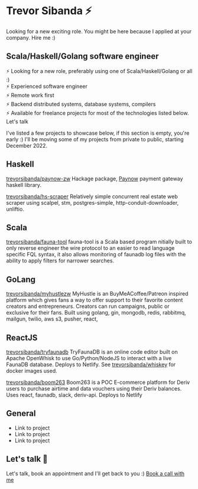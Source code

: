 # Trevor Sibanda ⚡️ 

Looking for a new exciting role. You might be here because I applied at your company. Hire me :)  

## Scala/Haskell/Golang software engineer

⚡️ Looking for a new role, preferably using one of Scala/Haskell/Golang or all :)\
⚡️ Experienced software engineer \
⚡️ Remote work first\
⚡️ Backend distributed systems, database systems, compilers\
⚡️ Available for freelance projects for most of the technologies listed below. Let's talk

I've listed a few projects to showcase below, if this section is empty, you're early :) I'll be moving some of my projects from private to public, starting December 2022.

## Haskell

[trevorsibanda/paynow-zw](https://github.com/trevorsibanda/paynow-zw) Hackage package, [Paynow](https://www.paynow.co.zw/) payment gateway haskell library. 

[trevorsibanda/hs-scraper](https://github.com/trevorsibanda/hs-scraper) Relatively simple concurrent real estate web scraper using scalpel, stm, postgres-simple, http-conduit-downloader, unliftio. 
## Scala

[trevorsibanda/fauna-tool](https://github.com/trevorsibanda/fauna-tool) fauna-tool is a Scala based program nitially built to only reverse engineer the wire protocol to an easier to read language specific FQL syntax, it also allows monitoring of faunadb log files with the ability to apply filters for narrower searches.

## GoLang

[trevorsibanda/myhustlezw](https://github.com/trevorsibanda/myhustlezw) MyHustle is an BuyMeACoffee/Patreon inspired platform which gives fans a way to offer support to their favorite content creators and entrepreneurs. Creators can run campaigns, public or exclusive for their fans. Built using golang, gin, mongodb, redis, rabbitmq, mailgun, twilio, aws s3, pusher, react, 

## ReactJS

[trevorsibanda/tryfaunadb](https://github.com/trevorsibanda/tryfaunadb) TryFaunaDB is an online code editor built on Apache OpenWhisk to use Go/Python/NodeJS to interact with a live FaunaDB database. Deploys to Netlify. See [trevorsibanda/whiskey](https://github.com/trevorsibanda/whiskey) for docker images used. 

[trevorsibanda/boom263](https://github.com/trevorsibanda/boom263) Boom263 is a POC E-commerce platform for Deriv users to purchase airtime and data vouchers using their Deriv balances. Uses react, faunadb, slack, deriv-api. Deploys to Netlify

## General

- Link to project
- Link to project
- Link to project

## Let's talk 🚀

Let's talk, book an appointment and I'll get back to you :) [Book a call with me](https://calendly.com/sibandatrevor/30min)

